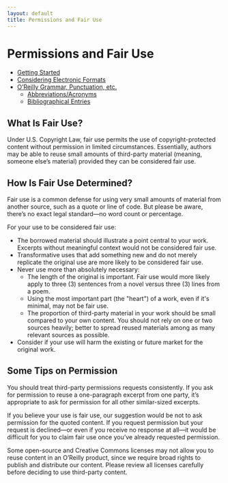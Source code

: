 ```yaml
---
layout: default
title: Permissions and Fair Use
---
```


# Permissions and Fair Use

* <a href="#getting_started">Getting Started</a>
* <a href="#considering_electronic_formats">Considering Electronic Formats</a>
* <a href="#orm_grammar_punctuation_etc">O’Reilly Grammar, Punctuation, etc.
  * <a href="#abbreviationsacronyms">Abbreviations/Acronyms</a>
  * <a href="#bibliographical_entries">Bibliographical Entries</a>
  
<section data-type="sect2" id="what_is_fair_use">
<h2>What Is Fair Use?</h2>

<p>Under U.S. Copyright Law, fair use permits the use of copyright-protected content without permission in limited circumstances. Essentially, authors may be able to reuse small amounts of third-party material (meaning, someone else’s material) provided they can be considered fair use.</p>

</section>

<section data-type="sect2" id="what_is_fair_use">
<h2>How Is Fair Use Determined?</h2>

<p>Fair use is a common defense for using very small amounts of material from another source, such as a quote or line of code. But please be aware, there’s no exact legal standard—no word count or percentage.</p>

<p>For your use to be considered fair use:</p>

* The borrowed material should illustrate a point central to your work. Excerpts without meaningful context would not be considered fair use.
* Transformative uses that add something new and do not merely replicate the original use are more likely to be considered fair use.
* Never use more than absolutely necessary:
  * The length of the original is important. Fair use would more likely apply to three (3) sentences from a novel versus three (3) lines from a poem.
  * Using the most important part (the "heart") of a work, even if it's minimal, may not be fair use.
  * The proportion of third-party material in your work should be small compared to your own content. You should not rely on one or two sources heavily; better to spread reused materials among as many relevant sources as possible.
* Consider if your use will harm the existing or future market for the original work.
</section>

<section data-type="sect2" id="what_is_fair_use">
<h2>Some Tips on Permission</h2>

<p>You should treat third-party permissions requests consistently. If you ask for permission to reuse a one-paragraph excerpt from one party, it’s appropriate to ask for permission for all other similar-sized excerpts.</p>

<p>If you believe your use is fair use, our suggestion would be not to ask permission for the quoted content. If you request permission but your request is declined—or even if you receive no response at all—it would be difficult for you to claim fair use once you’ve already requested permission.</p>
<p>Some open-source and Creative Commons licenses may not allow you to reuse content in an O’Reilly product, since we require broad rights to publish and distribute our content. Please review all licenses carefully before deciding to use third-party content.</p>


</section>
